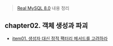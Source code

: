 # 
> [Real MySQL 8.0](http://www.kyobobook.co.kr/product/detailViewKor.laf?mallGb=KOR&ejkGb=KOR&barcode=9791158392703) 내용 정리

## chapter02. 객체 생성과 파괴
- [item01. 생성자 대신 정적 팩터리 메서드를 고려하라](https://github.com/eunsolJo/effective-java/blob/main/src/ch02/item01/item01.md)
